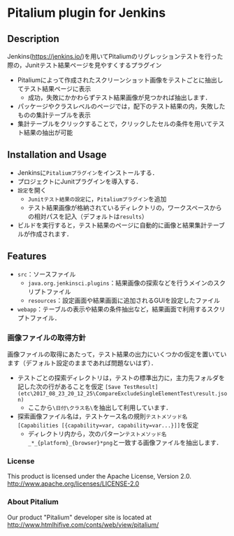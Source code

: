 # Pitalium plugin  for Jenkins
## Description
Jenkins(https://jenkins.io/)を用いてPitaliumのリグレッションテストを行った際の，Junitテスト結果ページを見やすくするプラグイン

- Pitaliumによって作成されたスクリーンショット画像をテストごとに抽出してテスト結果ページに表示
  - 成功，失敗にかかわらずテスト結果画像が見つかれば抽出します．
- パッケージやクラスレベルのページでは，配下のテスト結果の内，失敗したものの集計テーブルを表示
- 集計テーブルをクリックすることで，クリックしたセルの条件を用いてテスト結果の抽出が可能

## Installation and Usage
- Jenkinsに`Pitaliumプラグイン`をインストールする．
- プロジェクトにJunitプラグインを導入する．
- `設定`を開く
  -  `Junitテスト結果の設定`に，`Pitaliumプラグイン`を追加
  - テスト結果画像が格納されているディレクトリの，ワークスペースからの相対パスを記入（デフォルトは`results`）
- ビルドを実行すると，テスト結果のページに自動的に画像と結果集計テーブルが作成されます．

## Features
- `src`：ソースファイル
  - `java.org.jenkinsci.plugins`：結果画像の探索などを行うメインのスクリプトファイル
  - `resources`：設定画面や結果画面に追加されるGUIを設定したファイル
- `webapp`：テーブルの表示や結果の条件抽出など，結果画面で利用するスクリプトファイル．

### 画像ファイルの取得方針
画像ファイルの取得にあたって，テスト結果の出力にいくつかの仮定を置いています（デフォルト設定のままであれば問題ないはず）．

- テストごとの探索ディレクトリは，テストの標準出力に，主力先フォルダを記した次の行があることを仮定
`[Save TestResult] (etc\2017_08_23_20_12_25\CompareExcludeSingleElementTest\result.json)`
  - ここから`\日付\クラス名\`を抽出して利用しています．
- 探索画像ファイル名は，テストケース名の規則`テストメソッド名[Capabilities [{capability=var, capability=var...}]]`を仮定
  - ディレクトリ内から，次のパターン`テストメソッド名_*_{platform}_{browser}*png`と一致する画像ファイルを抽出します．

### License
This product is licensed under the Apache License, Version 2.0.
http://www.apache.org/licenses/LICENSE-2.0

### About Pitalium
Our product "Pitalium" developer site is located at
http://www.htmlhifive.com/conts/web/view/pitalium/